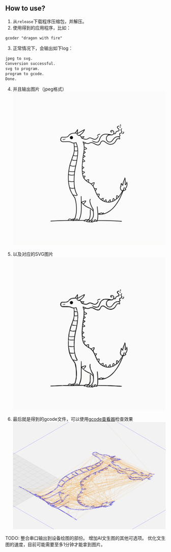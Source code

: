 ## How to use?

1. 从`release`下载程序压缩包，并解压。
2. 使用得到的应用程序，比如：
```
gcoder "dragon with fire"
```
3. 正常情况下，会输出如下log：
```
jpeg to svg.
Conversion successful.
svg to program.
program to gcode.
Done.
```
4. 并且输出图片（jpeg格式）
![jpeg](/images/foo.jpeg "dragon with fire")

5. 以及对应的SVG图片
![svg](/images/foo.svg "dragon with fire")

6. 最后就是得到的gcode文件，可以使用[gcode查看器](https://ncviewer.com/)检查效果
![gcode](/images/gcode.png "dragon with fire")

TODO:
整合串口输出到设备绘图的部份。
增加AI文生图的其他可选项。
优化文生图的速度，目前可能需要至多1分钟才能拿到图片。